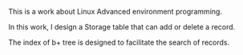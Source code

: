 This is a work about Linux Advanced environment programming. 

In this work, I design a Storage table that can add or delete a record.

The index of b+ tree is designed to facilitate the search of records.
